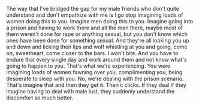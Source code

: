  The way that I've bridged the gap for my male friends who don't quite understand and don't empathize with me is I go stop imagining loads of women doing this to you. Imagine men doing this to you. Imagine going into a prison and having to work there and all the men there, maybe most of them weren't done for rape or anything sexual, but you don't know which ones have been done for something sexual. And they're all looking you up and down and licking their lips and wolf whistling at you and going, come on, sweetheart, come closer to the bars. I won't bite. And you have to endure that every single day and work around them and not know what's going to happen to you. That's what we're experiencing. You were imagining loads of women fawning over you, complimenting you, being desperate to sleep with you. No, we're dealing with the prison scenario. That's imagine that and then they get it. Then it clicks. If they deal if they imagine having to deal with male lust, they suddenly understand the discomfort so much better.